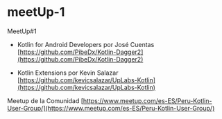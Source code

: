 # meetUp-1

MeetUp#1

- Kotlin for Android Developers por José Cuentas [https://github.com/PibeDx/Kotlin-Dagger2](https://github.com/PibeDx/Kotlin-Dagger2)

- Kotlin Extensions por Kevin Salazar [https://github.com/kevicsalazar/UpLabs-Kotlin](https://github.com/kevicsalazar/UpLabs-Kotlin)


Meetup de la Comunidad [https://www.meetup.com/es-ES/Peru-Kotlin-User-Group/](https://www.meetup.com/es-ES/Peru-Kotlin-User-Group/)
